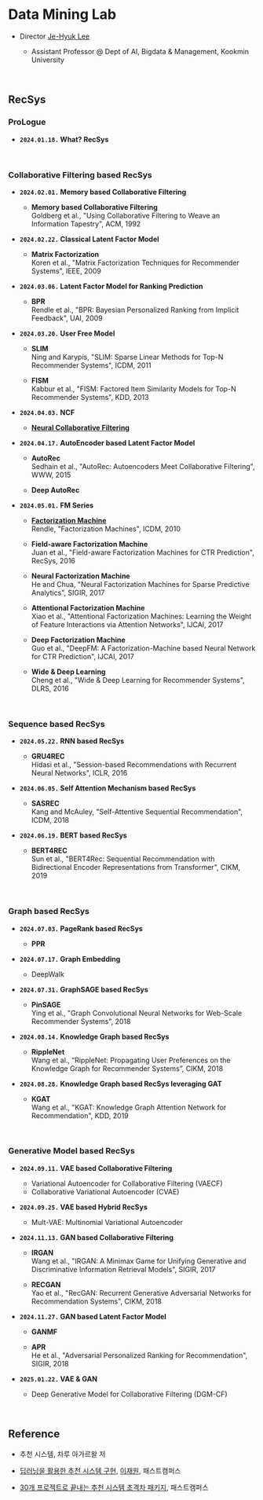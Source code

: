 # Data Mining Lab

- Director [Je-Hyuk Lee](https://github.com/jaylee07)

  - Assistant Professor @ Dept of AI, Bigdata & Management, Kookmin University

</br>

## RecSys

### ProLogue

- **`2024.01.18.` What? RecSys**

</br>

### Collaborative Filtering based RecSys

- **`2024.02.01.` Memory based Collaborative Filtering**
  - **Memory based Collaborative Filtering** </br> Goldberg et al., "Using Collaborative Filtering to Weave an Information Tapestry", ACM, 1992

- **`2024.02.22.` Classical Latent Factor Model**
  - **Matrix Factorization** </br> Koren et al., "Matrix Factorization Techniques for Recommender Systems", IEEE, 2009

- **`2024.03.06.` Latent Factor Model for Ranking Prediction**
  - **BPR** </br> Rendle et al., "BPR: Bayesian Personalized Ranking from Implicit Feedback", UAI, 2009

- **`2024.03.20.` User Free Model**
  - **SLIM** </br> Ning and Karypis, "SLIM: Sparse Linear Methods for Top-N Recommender Systems", ICDM, 2011

  - **FISM** </br> Kabbur et al., "FISM: Factored Item Similarity Models for Top-N Recommender Systems", KDD, 2013

- **`2024.04.03.` NCF**
  - [**Neural Collaborative Filtering**](https://github.com/jayarnim/MD-Data_Mining_Lab/blob/main/model/NCF.py)

- **`2024.04.17.` AutoEncoder based Latent Factor Model**
  - **AutoRec** </br> Sedhain et al., "AutoRec: Autoencoders Meet Collaborative Filtering", WWW, 2015

  - **Deep AutoRec**

- **`2024.05.01.` FM Series**
  - [**Factorization Machine**](https://github.com/jayarnim/MD-Data_Mining_Lab/blob/main/model/FactorizationMachines.py) </br> Rendle, "Factorization Machines", ICDM, 2010

  - **Field-aware Factorization Machine** </br> Juan et al., "Field-aware Factorization Machines for CTR Prediction", RecSys, 2016

  - **Neural Factorization Machine** </br> He and Chua, "Neural Factorization Machines for Sparse Predictive Analytics", SIGIR, 2017

  - **Attentional Factorization Machine** </br> Xiao et al., "Attentional Factorization Machines: Learning the Weight of Feature Interactions via Attention Networks", IJCAI, 2017

  - **Deep Factorization Machine** </br> Guo et al., "DeepFM: A Factorization-Machine based Neural Network for CTR Prediction", IJCAI, 2017

  - **Wide & Deep Learning** </br> Cheng et al., "Wide & Deep Learning for Recommender Systems", DLRS, 2016

</br>

### Sequence based RecSys

- **`2024.05.22.` RNN based RecSys**
  - **GRU4REC** </br> Hidasi et al., "Session-based Recommendations with Recurrent Neural Networks", ICLR, 2016

- **`2024.06.05.` Self Attention Mechanism based RecSys**
  - **SASREC** </br> Kang and McAuley, "Self-Attentive Sequential Recommendation", ICDM, 2018

- **`2024.06.19.` BERT based RecSys**
  - **BERT4REC** </br> Sun et al., "BERT4Rec: Sequential Recommendation with Bidirectional Encoder Representations from Transformer", CIKM, 2019

</br>

### Graph based RecSys

- **`2024.07.03.` PageRank based RecSys**
  - **PPR**

- **`2024.07.17.` Graph Embedding**
  - DeepWalk

- **`2024.07.31.` GraphSAGE based RecSys**
  - **PinSAGE** </br> Ying et al., "Graph Convolutional Neural Networks for Web-Scale Recommender Systems", 2018

- **`2024.08.14.` Knowledge Graph based RecSys**
  - **RippleNet** </br> Wang et al., “RippleNet: Propagating User Preferences on the Knowledge Graph for Recommender Systems”, CIKM, 2018

- **`2024.08.28.` Knowledge Graph based RecSys leveraging GAT**
  - **KGAT** </br> Wang et al., "KGAT: Knowledge Graph Attention Network for Recommendation", KDD, 2019

</br>

### Generative Model based RecSys

- **`2024.09.11.` VAE based Collaborative Filtering**
  - Variational Autoencoder for Collaborative Filtering (VAECF)
  - Collaborative Variational Autoencoder (CVAE)

- **`2024.09.25.` VAE based Hybrid RecSys**
  - Mult-VAE: Multinomial Variational Autoencoder

- **`2024.11.13.` GAN based Collaborative Filtering**
  - **IRGAN** </br> Wang et al., "IRGAN: A Minimax Game for Unifying Generative and Discriminative Information Retrieval Models", SIGIR, 2017

  - **RECGAN** </br> Yao et al., "RecGAN: Recurrent Generative Adversarial Networks for Recommendation Systems", CIKM, 2018

- **`2024.11.27.` GAN based Latent Factor Model**
  - **GANMF**

  - **APR** </br> He et al., "Adversarial Personalized Ranking for Recommendation", SIGIR, 2018

- **`2025.01.22.` VAE & GAN**
  - Deep Generative Model for Collaborative Filtering (DGM-CF)

</br>

## Reference

- 추천 시스템, 차루 아가르왈 저

- [딥러닝을 활용한 추천 시스템 구현](https://fastcampus.co.kr/data_online_rs), [이재원](https://github.com/jaewonlee-728), 패스트캠퍼스

- [30개 프로젝트로 끝내는 추천 시스템 초격차 패키지](https://fastcampus.co.kr/data_online_rsystem), 패스트캠퍼스
